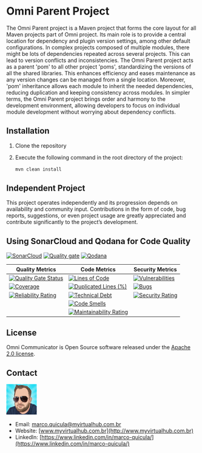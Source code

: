 # Omni Parent Project

The Omni Parent project is a Maven project that forms the core layout for all Maven projects part of Omni project. Its main role is to provide a central location for dependency and plugin version settings, among other default configurations.
In complex projects composed of multiple modules, there might be lots of dependencies repeated across several projects. This can lead to version conflicts and inconsistencies. The Omni Parent project acts as a parent 'pom' to all other project 'poms', standardizing the versions of all the shared libraries.
This enhances efficiency and eases maintenance as any version changes can be managed from a single location. Moreover, 'pom' inheritance allows each module to inherit the needed dependencies, reducing duplication and keeping consistency across modules.
In simpler terms, the Omni Parent project brings order and harmony to the development environment, allowing developers to focus on individual module development without worrying about dependency conflicts.

## Installation

1. Clone the repository
2. Execute the following command in the root directory of the project:

    ```bash
    mvn clean install
    ```

## Independent Project

This project operates independently and its progression depends on availability and community input. Contributions in the form of code, bug reports, suggestions, or even project usage are greatly appreciated and contribute significantly to the project’s development.

## Using SonarCloud and Qodana for Code Quality

[![SonarCloud](https://sonarcloud.io/images/project_badges/sonarcloud-white.svg)](https://sonarcloud.io/summary/new_code?id=my-virtual-hub_omni-parent)
[![Quality gate](https://sonarcloud.io/api/project_badges/quality_gate?project=my-virtual-hub_omni-parent)](https://sonarcloud.io/summary/new_code?id=my-virtual-hub_omni-parent)  [![Qodana](https://github.com/my-virtual-hub/omni-comm-ports-outbound/actions/workflows/qodana.yml/badge.svg?branch=main)](https://github.com/my-virtual-hub/omni-comm-ports-outbound/actions/workflows/qodana.yml)

| Quality Metrics | Code Metrics | Security Metrics |
|---|---|---|
| [![Quality Gate Status](https://sonarcloud.io/api/project_badges/measure?project=my-virtual-hub_omni-parent&metric=alert_status)](https://sonarcloud.io/summary/new_code?id=my-virtual-hub_omni-parent) | [![Lines of Code](https://sonarcloud.io/api/project_badges/measure?project=my-virtual-hub_omni-parent&metric=ncloc)](https://sonarcloud.io/summary/new_code?id=my-virtual-hub_omni-parent) | [![Vulnerabilities](https://sonarcloud.io/api/project_badges/measure?project=my-virtual-hub_omni-parent&metric=vulnerabilities)](https://sonarcloud.io/summary/new_code?id=my-virtual-hub_omni-parent) |
| [![Coverage](https://sonarcloud.io/api/project_badges/measure?project=my-virtual-hub_omni-parent&metric=coverage)](https://sonarcloud.io/summary/new_code?id=my-virtual-hub_omni-parent) | [![Duplicated Lines (%)](https://sonarcloud.io/api/project_badges/measure?project=my-virtual-hub_omni-parent&metric=duplicated_lines_density)](https://sonarcloud.io/summary/new_code?id=my-virtual-hub_omni-parent) | [![Bugs](https://sonarcloud.io/api/project_badges/measure?project=my-virtual-hub_omni-parent&metric=bugs)](https://sonarcloud.io/summary/new_code?id=my-virtual-hub_omni-parent) |
| [![Reliability Rating](https://sonarcloud.io/api/project_badges/measure?project=my-virtual-hub_omni-parent&metric=reliability_rating)](https://sonarcloud.io/summary/new_code?id=my-virtual-hub_omni-parent) | [![Technical Debt](https://sonarcloud.io/api/project_badges/measure?project=my-virtual-hub_omni-parent&metric=sqale_index)](https://sonarcloud.io/summary/new_code?id=my-virtual-hub_omni-parent) | [![Security Rating](https://sonarcloud.io/api/project_badges/measure?project=my-virtual-hub_omni-parent&metric=security_rating)](https://sonarcloud.io/summary/new_code?id=my-virtual-hub_omni-parent) |
| | [![Code Smells](https://sonarcloud.io/api/project_badges/measure?project=my-virtual-hub_omni-parent&metric=code_smells)](https://sonarcloud.io/summary/new_code?id=my-virtual-hub_omni-parent) | |
| | [![Maintainability Rating](https://sonarcloud.io/api/project_badges/measure?project=my-virtual-hub_omni-parent&metric=sqale_rating)](https://sonarcloud.io/summary/new_code?id=my-virtual-hub_omni-parent) | |

## License

Omni Communicator is Open Source software released under the [Apache 2.0 license](https://www.apache.org/licenses/LICENSE-2.0.html).

## Contact

![Marco Quicula](images/marco.png)

- Email: [marco.quicula@myirtualhub.com.br](mailto:marco.quicula@myvirtualhub.com.br)
- Website: [www.myvirtualhub.com.br](http://www.myvirtualhub.com.br)
- LinkedIn: [https://www.linkedin.com/in/marco-quicula/](https://www.linkedin.com/in/marco-quicula/)
